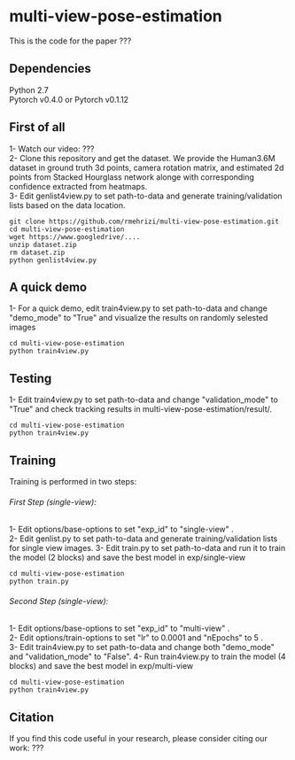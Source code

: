 # multi-view-pose-estimation
This is the code for the paper ??? <br />

## Dependencies
Python 2.7 <br />
Pytorch v0.4.0 or Pytorch v0.1.12 <br />

## First of all
1- Watch our video: ??? <br />
2- Clone this repository and get the dataset. We provide the Human3.6M dataset in ground truth 3d points, camera rotation matrix, and estimated 2d points from Stacked Hourglass network alonge with corresponding confidence extracted from heatmaps.<br />
3- Edit genlist4view.py to set path-to-data and generate training/validation lists based on the data location.
```
git clone https://github.com/rmehrizi/multi-view-pose-estimation.git
cd multi-view-pose-estimation
wget https://www.googledrive/....
unzip dataset.zip
rm dataset.zip
python genlist4view.py
```

## A quick demo
1- For a quick demo, edit train4view.py to set path-to-data and change "demo_mode" to "True" and visualize the results on randomly selested images <br />
```
cd multi-view-pose-estimation
python train4view.py
```

## Testing
1- Edit train4view.py to set path-to-data and change "validation_mode" to "True" and check tracking results in multi-view-pose-estimation/result/. <br />
```
cd multi-view-pose-estimation
python train4view.py
```

## Training 
Training is performed in two steps: <br />
###### First Step (single-view):
1- Edit options/base-options to set "exp_id" to "single-view" . <br />
2- Edit genlist.py to set path-to-data and generate training/validation lists for single view images. 
3- Edit train.py to set path-to-data and run it to train the model (2 blocks) and save the best model in exp/single-view <br />
```
cd multi-view-pose-estimation
python train.py
```
###### Second Step (single-view):
1- Edit options/base-options to set "exp_id" to "multi-view" . <br />
2- Edit options/train-options to set "lr" to 0.0001 and "nEpochs" to 5 . <br />
3- Edit train4view.py to set path-to-data and change both "demo_mode" and "validation_mode" to "False".
4- Run train4view.py to train the model (4 blocks) and save the best model in exp/multi-view <br />
```
cd multi-view-pose-estimation
python train4view.py
```

## Citation
If you find this code useful in your research, please consider citing our work: ???

